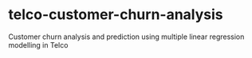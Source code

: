 # telco-customer-churn-analysis
Customer churn analysis and prediction using multiple linear regression modelling in Telco
